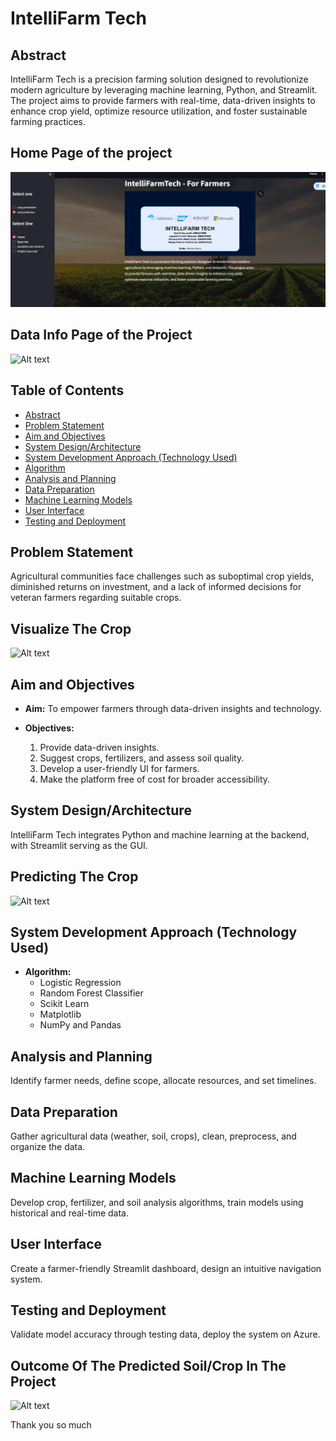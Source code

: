 # IntelliFarm Tech

## Abstract

IntelliFarm Tech is a precision farming solution designed to revolutionize modern agriculture by leveraging machine learning, Python, and Streamlit. The project aims to provide farmers with real-time, data-driven insights to enhance crop yield, optimize resource utilization, and foster sustainable farming practices.

## Home Page of the project
![Alt text](streamlit/project_outputs/Homepage.PNG)

## Data Info Page of the Project
![Alt text](project_outputs/Datainfopage.PNG)

## Table of Contents

- [Abstract](#abstract)
- [Problem Statement](#problem-statement)
- [Aim and Objectives](#aim-and-objectives)
- [System Design/Architecture](#system-designarchitecture)
- [System Development Approach (Technology Used)](#system-development-approach-technology-used)
- [Algorithm](#algorithm)
- [Analysis and Planning](#analysis-and-planning)
- [Data Preparation](#data-preparation)
- [Machine Learning Models](#machine-learning-models)
- [User Interface](#user-interface)
- [Testing and Deployment](#testing-and-deployment)

## Problem Statement

Agricultural communities face challenges such as suboptimal crop yields, diminished returns on investment, and a lack of informed decisions for veteran farmers regarding suitable crops.

## Visualize The Crop
![Alt text](project_outputs/Visualizecrop.PNG)

## Aim and Objectives

- **Aim:** To empower farmers through data-driven insights and technology.
  
- **Objectives:**
  1. Provide data-driven insights.
  2. Suggest crops, fertilizers, and assess soil quality.
  3. Develop a user-friendly UI for farmers.
  4. Make the platform free of cost for broader accessibility.

## System Design/Architecture

IntelliFarm Tech integrates Python and machine learning at the backend, with Streamlit serving as the GUI.

## Predicting The Crop
![Alt text](project_outputs/Predictyourcrop.PNG)

## System Development Approach (Technology Used)

- **Algorithm:**
  - Logistic Regression
  - Random Forest Classifier
  - Scikit Learn
  - Matplotlib
  - NumPy and Pandas

## Analysis and Planning

Identify farmer needs, define scope, allocate resources, and set timelines.

## Data Preparation

Gather agricultural data (weather, soil, crops), clean, preprocess, and organize the data.

## Machine Learning Models

Develop crop, fertilizer, and soil analysis algorithms, train models using historical and real-time data.

## User Interface

Create a farmer-friendly Streamlit dashboard, design an intuitive navigation system.

## Testing and Deployment

Validate model accuracy through testing data, deploy the system on Azure.


## Outcome Of The Predicted Soil/Crop In The Project

![Alt text](project_outputs/outcome.PNG)

Thank you so much
